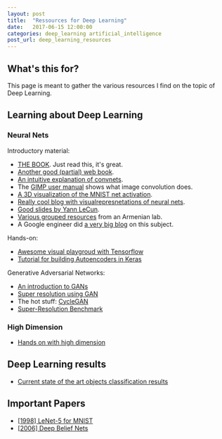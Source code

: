 ```yaml
---
layout: post
title:  "Ressources for Deep Learning"
date:   2017-06-15 12:00:00
categories: deep_learning artificial_intelligence
post_url: deep_learning_resources
---
```


## What's this for?

This page is meant to gather the various resources I find on the topic of
Deep Learning.

## Learning about Deep Learning

### Neural Nets

Introductory material:

  - [THE BOOK](http://www.deeplearningbook.org/). Just read this, it's great.
  - [Another good (partial) web book](http://neuralnetworksanddeeplearning.com/).
  - [An intuitive explanation of convnets](https://ujjwalkarn.me/2016/08/11/intuitive-explanation-convnets/).
  - The [GIMP user manual](https://docs.gimp.org/en/plug-in-convmatrix.html) shows what image convolution does.
  - [A 3D visualization of the MNIST net activation](http://scs.ryerson.ca/~aharley/vis/conv/).
  - [Really cool blog with visualrepresnetations of neural nets](https://colah.github.io/).
  - [Good slides by Yann LeCun](http://slazebni.cs.illinois.edu/spring17/lec01_cnn_architectures.pdf).
  - [Various grouped resources](http://yerevann.com/a-guide-to-deep-learning/) from an Armenian lab.
  - A Google engineer did [a very big blog](https://shapeofdata.wordpress.com/introduction/) on this subject.

Hands-on:

  - [Awesome visual playgroud with Tensorflow](http://playground.tensorflow.org/)
  - [Tutorial for building Autoencoders in Keras](https://blog.keras.io/building-autoencoders-in-keras.html)

Generative Adversarial Networks:

  - [An introduction to GANs](http://blog.aylien.com/introduction-generative-adversarial-networks-code-tensorflow/)
  - [Super resolution using GAN](http://www.gitxiv.com/posts/5Z9gyGthtEhoroGzg/photo-realistic-single-image-super-resolution-using-a)
  - The hot stuff: [CycleGAN](https://hardikbansal.github.io/CycleGANBlog/)
  - [Super-Resolution Benchmark](https://github.com/huangzehao/Super-Resolution.Benckmark)

### High Dimension

  - [Hands on with high dimension](https://martin-thoma.com/average-distance-of-points/)

## Deep Learning results

  - [Current state of the art objects classification results](https://rodrigob.github.io/are_we_there_yet/build/classification_datasets_results.html)

## Important Papers

  - [[1998] LeNet-5 for MNIST](http://yann.lecun.com/exdb/publis/pdf/lecun-01a.pdf)
  - [[2006] Deep Belief Nets](https://www.cs.toronto.edu/~hinton/absps/fastnc.pdf)

